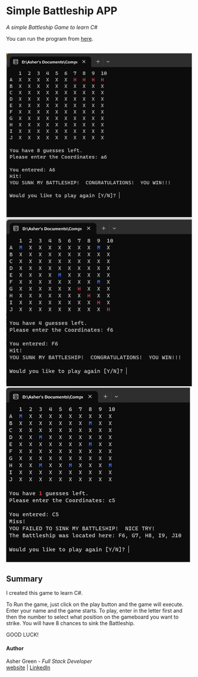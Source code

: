 # **Simple Battleship APP**

*A simple Battleship Game to learn C#*

You can run the program from [here](https://replit.com/@AsherGreen/Simple-Battleship-1).
<br /><br />

![screenshot](battleship_screenshot.png)
![screenshot](battleship_screenshot1.png)
![screenshot](battleship_screenshot2.png)

## **Summary**

I created this game to learn C#.

To Run the game, just click on the play button and the game will execute.  Enter your name and the game starts.  To play, enter in the letter first and then the number to select what position on the gameboard you want to strike.  You will have 8 chances to sink the Battleship.

GOOD LUCK!

#### **Author**

Asher Green - *Full Stack Developer* \
[website](http://www.ashergreen.ca) | [LinkedIn](https://www.linkedin.com/in/asher-green-6a96551/)
